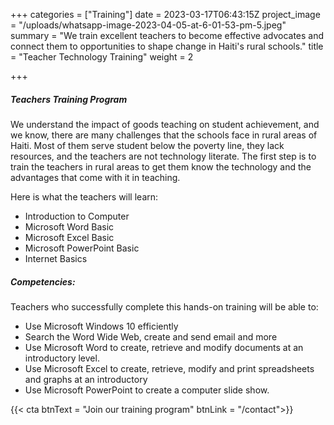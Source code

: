 +++
categories = ["Training"]
date = 2023-03-17T06:43:15Z
project_image = "/uploads/whatsapp-image-2023-04-05-at-6-01-53-pm-5.jpeg"
summary = "We train excellent teachers to become effective advocates and connect them to opportunities to shape change in Haiti's rural schools."
title = "Teacher Technology Training"
weight = 2

+++
##### Teachers Training Program

We understand the impact of goods teaching on student achievement, and we know, there are many challenges that the schools face in rural areas of Haiti. Most of them serve student below the poverty line, they lack resources, and the teachers are not technology literate. The first step is to train the teachers in rural areas to get them know the technology and the advantages that come with it in teaching.

Here is what the teachers will learn:
	
- Introduction to Computer 
- Microsoft Word Basic
- Microsoft Excel Basic
- Microsoft PowerPoint Basic
- Internet Basics

##### Competencies:

Teachers who successfully complete this hands-on training will be able to:

- Use Microsoft Windows 10 efficiently
- Search the Word Wide Web, create and send email and more
- Use Microsoft Word to create, retrieve and modify documents at an introductory level.
- Use Microsoft Excel to create, retrieve, modify and print spreadsheets and graphs at an introductory
- Use Microsoft PowerPoint to create a computer slide show.

{{< cta btnText = "Join our training program" btnLink = "/contact">}}